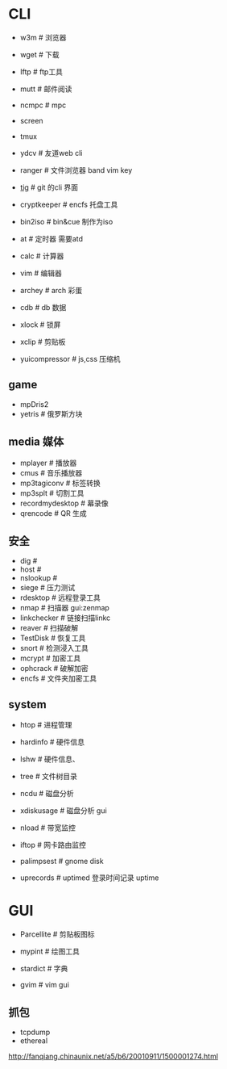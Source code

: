 # CLI

* w3m                # 浏览器
* wget               # 下载
* lftp               # ftp工具
* mutt               # 邮件阅读
* ncmpc              # mpc
* screen
* tmux
* ydcv               # 友道web cli
* ranger             # 文件浏览器 band vim key
 
 
* [tig](http://jonas.nitro.dk/tig/)                # git 的cli 界面
 
* cryptkeeper        # encfs 托盘工具
* bin2iso            # bin&cue 制作为iso
* at                 # 定时器  需要atd
* calc               # 计算器
* vim                # 编辑器
* archey             # arch 彩蛋
* cdb                # db 数据
* xlock              # 锁屏
* xclip              # 剪贴板
* yuicompressor      # js,css 压缩机
 
## game
 
* mpDris2  
* yetris             # 俄罗斯方块
 
 
## media 媒体
 
* mplayer            # 播放器
* cmus               # 音乐播放器
* mp3tagiconv        # 标签转换
* mp3splt            # 切割工具
* recordmydesktop    # 幕录像
* qrencode           # QR 生成
 
## 安全
 
* dig                # 
* host               # 
* nslookup           # 
* siege              # 压力测试
* rdesktop           # 远程登录工具
* nmap               # 扫描器 gui:zenmap
* linkchecker        # 链接扫描linkc
* reaver             # 扫描破解
* TestDisk           # 恢复工具
* snort              # 检测浸入工具
* mcrypt             # 加密工具
* ophcrack           # 破解加密
* encfs              # 文件夹加密工具

## system 
 
* htop               # 进程管理
* hardinfo           # 硬件信息
* lshw               # 硬件信息、
* tree               # 文件树目录
* ncdu               # 磁盘分析
* xdiskusage         # 磁盘分析 gui
* nload              # 带宽监控
* iftop              # 网卡路由监控
 
* palimpsest         # gnome disk
* uprecords          # uptimed 登录时间记录 uptime
 
# GUI
 
* Parcellite          # 剪贴板图标
* mypint              # 绘图工具
 
* stardict            # 字典
 
* gvim                # vim gui
 
 
## 抓包
 
* tcpdump
* ethereal
 
http://fanqiang.chinaunix.net/a5/b6/20010911/1500001274.html
 
